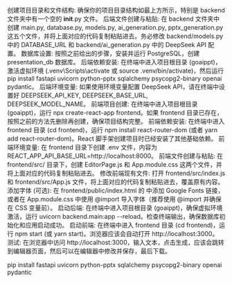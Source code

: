 创建项目目录和文件结构: 确保你的项目目录结构如最上方所示，特别是 backend 文件夹中有一个空的 __init__.py 文件。
后端文件创建与粘贴: 在 backend 文件夹中创建 main.py, database.py, models.py, ai_generation.py, pptx_generation.py 这五个文件，并将上面对应的代码复制粘贴进去。务必修改 backend/models.py 中的 DATABASE_URL 和 backend/ai_generation.py 中的 DeepSeek API 配置。
数据库设置: 按照之前给出的步骤，安装并运行 PostgreSQL，创建 presentation_db 数据库。
后端依赖安装: 在终端中进入项目根目录 (goaippt)，激活虚拟环境 (.venv\Scripts\activate 或 source .venv/bin/activate)，然后运行 pip install fastapi uvicorn python-pptx sqlalchemy psycopg2-binary openai pydantic。
后端环境变量: 如果使用环境变量配置 DeepSeek API，请在终端中设置好 DEEPSEEK_API_KEY, DEEPSEEK_BASE_URL, DEEPSEEK_MODEL_NAME。
前端项目创建: 在终端中进入项目根目录 (goaippt)，运行 npx create-react-app frontend。如果 frontend 目录已存在，按照之前的方法先删除再创建，确保项目结构完整。
前端依赖安装: 在终端中进入 frontend 目录 (cd frontend)，运行 npm install react-router-dom (或者 yarn add react-router-dom)。React 脚手架创建项目时已经安装了其他基础依赖。
前端环境变量: 在 frontend 目录下创建 .env 文件，内容为 REACT_APP_API_BASE_URL=http://localhost:8000。
前端文件创建与粘贴: 在 frontend/src/ 目录下，创建 EditorPage.js 和 App.module.css 这两个文件，并将上面对应的代码复制粘贴进去。
修改前端现有文件: 打开 frontend/src/index.js 和 frontend/src/App.js 文件，将上面对应的代码复制粘贴进去，覆盖原有内容。
添加字体 (可选): 在 frontend/public/index.html 的 <head> 中添加 Google Fonts 链接，或者在 App.module.css 中使用 @import 导入字体（推荐使用 @import 并确保在 CSS 变量前）。
启动后端: 在终端中进入项目根目录 (goaippt)，确保虚拟环境激活，运行 uvicorn backend.main:app --reload。检查终端输出，确保数据库初始化和应用启动成功。
启动前端: 在终端中进入 frontend 目录 (cd frontend)，运行 npm start (或 yarn start)。浏览器应该会自动打开 http://localhost:3000。
测试: 在浏览器中访问 http://localhost:3000，输入文本，点击生成，应该会跳转到编辑器页面，然后可以在编辑器中修改并保存，最后下载。

pip install fastapi uvicorn python-pptx sqlalchemy psycopg2-binary openai pydantic